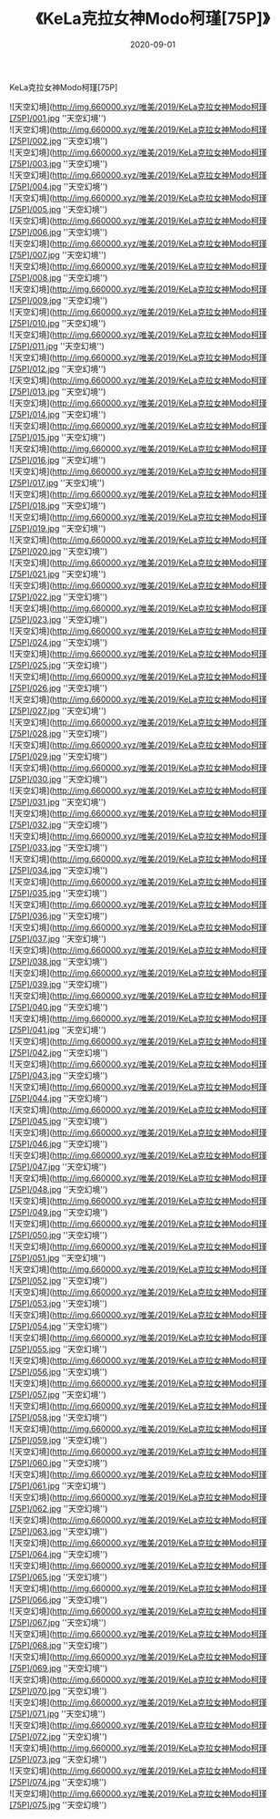 ﻿---
layout: post
title:  《KeLa克拉女神Modo柯瑾[75P]》
date:   2020-09-01
img: http://img.660000.xyz/唯美/2019/KeLa克拉女神Modo柯瑾[75P]/000.jpg
categories: [美女, 清纯, 唯美]
---

KeLa克拉女神Modo柯瑾[75P]



![天空幻境](http://img.660000.xyz/唯美/2019/KeLa克拉女神Modo柯瑾[75P]/001.jpg ''天空幻境'') <br>
![天空幻境](http://img.660000.xyz/唯美/2019/KeLa克拉女神Modo柯瑾[75P]/002.jpg ''天空幻境'') <br>
![天空幻境](http://img.660000.xyz/唯美/2019/KeLa克拉女神Modo柯瑾[75P]/003.jpg ''天空幻境'') <br>
![天空幻境](http://img.660000.xyz/唯美/2019/KeLa克拉女神Modo柯瑾[75P]/004.jpg ''天空幻境'') <br>
![天空幻境](http://img.660000.xyz/唯美/2019/KeLa克拉女神Modo柯瑾[75P]/005.jpg ''天空幻境'') <br>
![天空幻境](http://img.660000.xyz/唯美/2019/KeLa克拉女神Modo柯瑾[75P]/006.jpg ''天空幻境'') <br>
![天空幻境](http://img.660000.xyz/唯美/2019/KeLa克拉女神Modo柯瑾[75P]/007.jpg ''天空幻境'') <br>
![天空幻境](http://img.660000.xyz/唯美/2019/KeLa克拉女神Modo柯瑾[75P]/008.jpg ''天空幻境'') <br>
![天空幻境](http://img.660000.xyz/唯美/2019/KeLa克拉女神Modo柯瑾[75P]/009.jpg ''天空幻境'') <br>
![天空幻境](http://img.660000.xyz/唯美/2019/KeLa克拉女神Modo柯瑾[75P]/010.jpg ''天空幻境'') <br>
![天空幻境](http://img.660000.xyz/唯美/2019/KeLa克拉女神Modo柯瑾[75P]/011.jpg ''天空幻境'') <br>
![天空幻境](http://img.660000.xyz/唯美/2019/KeLa克拉女神Modo柯瑾[75P]/012.jpg ''天空幻境'') <br>
![天空幻境](http://img.660000.xyz/唯美/2019/KeLa克拉女神Modo柯瑾[75P]/013.jpg ''天空幻境'') <br>
![天空幻境](http://img.660000.xyz/唯美/2019/KeLa克拉女神Modo柯瑾[75P]/014.jpg ''天空幻境'') <br>
![天空幻境](http://img.660000.xyz/唯美/2019/KeLa克拉女神Modo柯瑾[75P]/015.jpg ''天空幻境'') <br>
![天空幻境](http://img.660000.xyz/唯美/2019/KeLa克拉女神Modo柯瑾[75P]/016.jpg ''天空幻境'') <br>
![天空幻境](http://img.660000.xyz/唯美/2019/KeLa克拉女神Modo柯瑾[75P]/017.jpg ''天空幻境'') <br>
![天空幻境](http://img.660000.xyz/唯美/2019/KeLa克拉女神Modo柯瑾[75P]/018.jpg ''天空幻境'') <br>
![天空幻境](http://img.660000.xyz/唯美/2019/KeLa克拉女神Modo柯瑾[75P]/019.jpg ''天空幻境'') <br>
![天空幻境](http://img.660000.xyz/唯美/2019/KeLa克拉女神Modo柯瑾[75P]/020.jpg ''天空幻境'') <br>
![天空幻境](http://img.660000.xyz/唯美/2019/KeLa克拉女神Modo柯瑾[75P]/021.jpg ''天空幻境'') <br>
![天空幻境](http://img.660000.xyz/唯美/2019/KeLa克拉女神Modo柯瑾[75P]/022.jpg ''天空幻境'') <br>
![天空幻境](http://img.660000.xyz/唯美/2019/KeLa克拉女神Modo柯瑾[75P]/023.jpg ''天空幻境'') <br>
![天空幻境](http://img.660000.xyz/唯美/2019/KeLa克拉女神Modo柯瑾[75P]/024.jpg ''天空幻境'') <br>
![天空幻境](http://img.660000.xyz/唯美/2019/KeLa克拉女神Modo柯瑾[75P]/025.jpg ''天空幻境'') <br>
![天空幻境](http://img.660000.xyz/唯美/2019/KeLa克拉女神Modo柯瑾[75P]/026.jpg ''天空幻境'') <br>
![天空幻境](http://img.660000.xyz/唯美/2019/KeLa克拉女神Modo柯瑾[75P]/027.jpg ''天空幻境'') <br>
![天空幻境](http://img.660000.xyz/唯美/2019/KeLa克拉女神Modo柯瑾[75P]/028.jpg ''天空幻境'') <br>
![天空幻境](http://img.660000.xyz/唯美/2019/KeLa克拉女神Modo柯瑾[75P]/029.jpg ''天空幻境'') <br>
![天空幻境](http://img.660000.xyz/唯美/2019/KeLa克拉女神Modo柯瑾[75P]/030.jpg ''天空幻境'') <br>
![天空幻境](http://img.660000.xyz/唯美/2019/KeLa克拉女神Modo柯瑾[75P]/031.jpg ''天空幻境'') <br>
![天空幻境](http://img.660000.xyz/唯美/2019/KeLa克拉女神Modo柯瑾[75P]/032.jpg ''天空幻境'') <br>
![天空幻境](http://img.660000.xyz/唯美/2019/KeLa克拉女神Modo柯瑾[75P]/033.jpg ''天空幻境'') <br>
![天空幻境](http://img.660000.xyz/唯美/2019/KeLa克拉女神Modo柯瑾[75P]/034.jpg ''天空幻境'') <br>
![天空幻境](http://img.660000.xyz/唯美/2019/KeLa克拉女神Modo柯瑾[75P]/035.jpg ''天空幻境'') <br>
![天空幻境](http://img.660000.xyz/唯美/2019/KeLa克拉女神Modo柯瑾[75P]/036.jpg ''天空幻境'') <br>
![天空幻境](http://img.660000.xyz/唯美/2019/KeLa克拉女神Modo柯瑾[75P]/037.jpg ''天空幻境'') <br>
![天空幻境](http://img.660000.xyz/唯美/2019/KeLa克拉女神Modo柯瑾[75P]/038.jpg ''天空幻境'') <br>
![天空幻境](http://img.660000.xyz/唯美/2019/KeLa克拉女神Modo柯瑾[75P]/039.jpg ''天空幻境'') <br>
![天空幻境](http://img.660000.xyz/唯美/2019/KeLa克拉女神Modo柯瑾[75P]/040.jpg ''天空幻境'') <br>
![天空幻境](http://img.660000.xyz/唯美/2019/KeLa克拉女神Modo柯瑾[75P]/041.jpg ''天空幻境'') <br>
![天空幻境](http://img.660000.xyz/唯美/2019/KeLa克拉女神Modo柯瑾[75P]/042.jpg ''天空幻境'') <br>
![天空幻境](http://img.660000.xyz/唯美/2019/KeLa克拉女神Modo柯瑾[75P]/043.jpg ''天空幻境'') <br>
![天空幻境](http://img.660000.xyz/唯美/2019/KeLa克拉女神Modo柯瑾[75P]/044.jpg ''天空幻境'') <br>
![天空幻境](http://img.660000.xyz/唯美/2019/KeLa克拉女神Modo柯瑾[75P]/045.jpg ''天空幻境'') <br>
![天空幻境](http://img.660000.xyz/唯美/2019/KeLa克拉女神Modo柯瑾[75P]/046.jpg ''天空幻境'') <br>
![天空幻境](http://img.660000.xyz/唯美/2019/KeLa克拉女神Modo柯瑾[75P]/047.jpg ''天空幻境'') <br>
![天空幻境](http://img.660000.xyz/唯美/2019/KeLa克拉女神Modo柯瑾[75P]/048.jpg ''天空幻境'') <br>
![天空幻境](http://img.660000.xyz/唯美/2019/KeLa克拉女神Modo柯瑾[75P]/049.jpg ''天空幻境'') <br>
![天空幻境](http://img.660000.xyz/唯美/2019/KeLa克拉女神Modo柯瑾[75P]/050.jpg ''天空幻境'') <br>
![天空幻境](http://img.660000.xyz/唯美/2019/KeLa克拉女神Modo柯瑾[75P]/051.jpg ''天空幻境'') <br>
![天空幻境](http://img.660000.xyz/唯美/2019/KeLa克拉女神Modo柯瑾[75P]/052.jpg ''天空幻境'') <br>
![天空幻境](http://img.660000.xyz/唯美/2019/KeLa克拉女神Modo柯瑾[75P]/053.jpg ''天空幻境'') <br>
![天空幻境](http://img.660000.xyz/唯美/2019/KeLa克拉女神Modo柯瑾[75P]/054.jpg ''天空幻境'') <br>
![天空幻境](http://img.660000.xyz/唯美/2019/KeLa克拉女神Modo柯瑾[75P]/055.jpg ''天空幻境'') <br>
![天空幻境](http://img.660000.xyz/唯美/2019/KeLa克拉女神Modo柯瑾[75P]/056.jpg ''天空幻境'') <br>
![天空幻境](http://img.660000.xyz/唯美/2019/KeLa克拉女神Modo柯瑾[75P]/057.jpg ''天空幻境'') <br>
![天空幻境](http://img.660000.xyz/唯美/2019/KeLa克拉女神Modo柯瑾[75P]/058.jpg ''天空幻境'') <br>
![天空幻境](http://img.660000.xyz/唯美/2019/KeLa克拉女神Modo柯瑾[75P]/059.jpg ''天空幻境'') <br>
![天空幻境](http://img.660000.xyz/唯美/2019/KeLa克拉女神Modo柯瑾[75P]/060.jpg ''天空幻境'') <br>
![天空幻境](http://img.660000.xyz/唯美/2019/KeLa克拉女神Modo柯瑾[75P]/061.jpg ''天空幻境'') <br>
![天空幻境](http://img.660000.xyz/唯美/2019/KeLa克拉女神Modo柯瑾[75P]/062.jpg ''天空幻境'') <br>
![天空幻境](http://img.660000.xyz/唯美/2019/KeLa克拉女神Modo柯瑾[75P]/063.jpg ''天空幻境'') <br>
![天空幻境](http://img.660000.xyz/唯美/2019/KeLa克拉女神Modo柯瑾[75P]/064.jpg ''天空幻境'') <br>
![天空幻境](http://img.660000.xyz/唯美/2019/KeLa克拉女神Modo柯瑾[75P]/065.jpg ''天空幻境'') <br>
![天空幻境](http://img.660000.xyz/唯美/2019/KeLa克拉女神Modo柯瑾[75P]/066.jpg ''天空幻境'') <br>
![天空幻境](http://img.660000.xyz/唯美/2019/KeLa克拉女神Modo柯瑾[75P]/067.jpg ''天空幻境'') <br>
![天空幻境](http://img.660000.xyz/唯美/2019/KeLa克拉女神Modo柯瑾[75P]/068.jpg ''天空幻境'') <br>
![天空幻境](http://img.660000.xyz/唯美/2019/KeLa克拉女神Modo柯瑾[75P]/069.jpg ''天空幻境'') <br>
![天空幻境](http://img.660000.xyz/唯美/2019/KeLa克拉女神Modo柯瑾[75P]/070.jpg ''天空幻境'') <br>
![天空幻境](http://img.660000.xyz/唯美/2019/KeLa克拉女神Modo柯瑾[75P]/071.jpg ''天空幻境'') <br>
![天空幻境](http://img.660000.xyz/唯美/2019/KeLa克拉女神Modo柯瑾[75P]/072.jpg ''天空幻境'') <br>
![天空幻境](http://img.660000.xyz/唯美/2019/KeLa克拉女神Modo柯瑾[75P]/073.jpg ''天空幻境'') <br>
![天空幻境](http://img.660000.xyz/唯美/2019/KeLa克拉女神Modo柯瑾[75P]/074.jpg ''天空幻境'') <br>
![天空幻境](http://img.660000.xyz/唯美/2019/KeLa克拉女神Modo柯瑾[75P]/075.jpg ''天空幻境'') <br>